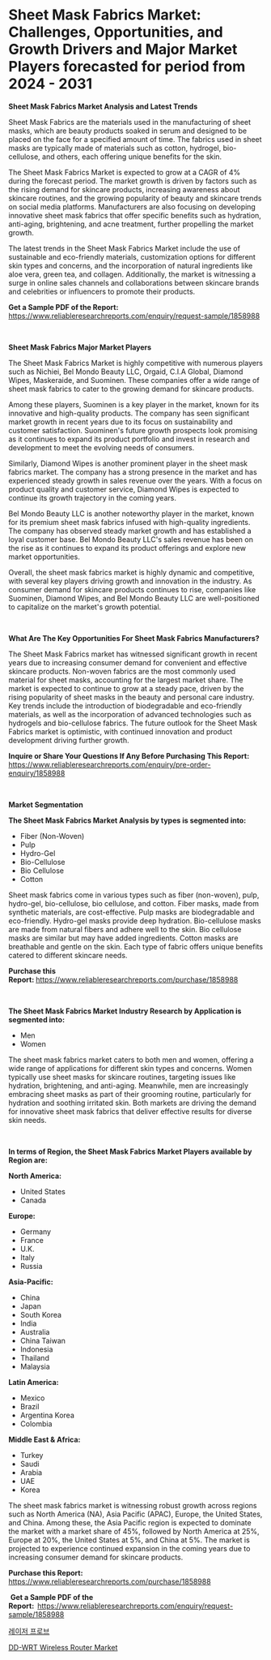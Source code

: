 <p><h1>Sheet Mask Fabrics Market: Challenges, Opportunities, and Growth Drivers and Major Market Players forecasted for period from 2024 - 2031</h1></p><p><strong>Sheet Mask Fabrics Market Analysis and Latest Trends</strong></p>
<p><p>Sheet Mask Fabrics are the materials used in the manufacturing of sheet masks, which are beauty products soaked in serum and designed to be placed on the face for a specified amount of time. The fabrics used in sheet masks are typically made of materials such as cotton, hydrogel, bio-cellulose, and others, each offering unique benefits for the skin.</p><p>The Sheet Mask Fabrics Market is expected to grow at a CAGR of 4% during the forecast period. The market growth is driven by factors such as the rising demand for skincare products, increasing awareness about skincare routines, and the growing popularity of beauty and skincare trends on social media platforms. Manufacturers are also focusing on developing innovative sheet mask fabrics that offer specific benefits such as hydration, anti-aging, brightening, and acne treatment, further propelling the market growth.</p><p>The latest trends in the Sheet Mask Fabrics Market include the use of sustainable and eco-friendly materials, customization options for different skin types and concerns, and the incorporation of natural ingredients like aloe vera, green tea, and collagen. Additionally, the market is witnessing a surge in online sales channels and collaborations between skincare brands and celebrities or influencers to promote their products.</p></p>
<p><strong>Get a Sample PDF of the Report:&nbsp;</strong> <a href="https://www.reliableresearchreports.com/enquiry/request-sample/1858988">https://www.reliableresearchreports.com/enquiry/request-sample/1858988</a></p>
<p>&nbsp;</p>
<p><strong>Sheet Mask Fabrics Major Market Players</strong></p>
<p><p>The Sheet Mask Fabrics Market is highly competitive with numerous players such as Nichiei, Bel Mondo Beauty LLC, Orgaid, C.I.A Global, Diamond Wipes, Maskeraide, and Suominen. These companies offer a wide range of sheet mask fabrics to cater to the growing demand for skincare products.</p><p>Among these players, Suominen is a key player in the market, known for its innovative and high-quality products. The company has seen significant market growth in recent years due to its focus on sustainability and customer satisfaction. Suominen's future growth prospects look promising as it continues to expand its product portfolio and invest in research and development to meet the evolving needs of consumers.</p><p>Similarly, Diamond Wipes is another prominent player in the sheet mask fabrics market. The company has a strong presence in the market and has experienced steady growth in sales revenue over the years. With a focus on product quality and customer service, Diamond Wipes is expected to continue its growth trajectory in the coming years.</p><p>Bel Mondo Beauty LLC is another noteworthy player in the market, known for its premium sheet mask fabrics infused with high-quality ingredients. The company has observed steady market growth and has established a loyal customer base. Bel Mondo Beauty LLC's sales revenue has been on the rise as it continues to expand its product offerings and explore new market opportunities.</p><p>Overall, the sheet mask fabrics market is highly dynamic and competitive, with several key players driving growth and innovation in the industry. As consumer demand for skincare products continues to rise, companies like Suominen, Diamond Wipes, and Bel Mondo Beauty LLC are well-positioned to capitalize on the market's growth potential.</p></p>
<p>&nbsp;</p>
<p><strong>What Are The Key Opportunities For Sheet Mask Fabrics Manufacturers?</strong></p>
<p><p>The Sheet Mask Fabrics market has witnessed significant growth in recent years due to increasing consumer demand for convenient and effective skincare products. Non-woven fabrics are the most commonly used material for sheet masks, accounting for the largest market share. The market is expected to continue to grow at a steady pace, driven by the rising popularity of sheet masks in the beauty and personal care industry. Key trends include the introduction of biodegradable and eco-friendly materials, as well as the incorporation of advanced technologies such as hydrogels and bio-cellulose fabrics. The future outlook for the Sheet Mask Fabrics market is optimistic, with continued innovation and product development driving further growth.</p></p>
<p><strong>Inquire or Share Your Questions If Any Before Purchasing This Report:</strong> <a href="https://www.reliableresearchreports.com/enquiry/pre-order-enquiry/1858988">https://www.reliableresearchreports.com/enquiry/pre-order-enquiry/1858988</a></p>
<p>&nbsp;</p>
<p><strong>Market Segmentation</strong></p>
<p><strong>The Sheet Mask Fabrics Market Analysis by types is segmented into:</strong></p>
<p><ul><li>Fiber (Non-Woven)</li><li>Pulp</li><li>Hydro-Gel</li><li>Bio-Cellulose</li><li>Bio Cellulose</li><li>Cotton</li></ul></p>
<p><p>Sheet mask fabrics come in various types such as fiber (non-woven), pulp, hydro-gel, bio-cellulose, bio cellulose, and cotton. Fiber masks, made from synthetic materials, are cost-effective. Pulp masks are biodegradable and eco-friendly. Hydro-gel masks provide deep hydration. Bio-cellulose masks are made from natural fibers and adhere well to the skin. Bio cellulose masks are similar but may have added ingredients. Cotton masks are breathable and gentle on the skin. Each type of fabric offers unique benefits catered to different skincare needs.</p></p>
<p><strong>Purchase this Report:&nbsp;</strong><a href="https://www.reliableresearchreports.com/purchase/1858988">https://www.reliableresearchreports.com/purchase/1858988</a></p>
<p>&nbsp;</p>
<p><strong>The Sheet Mask Fabrics Market Industry Research by Application is segmented into:</strong></p>
<p><ul><li>Men</li><li>Women</li></ul></p>
<p><p>The sheet mask fabrics market caters to both men and women, offering a wide range of applications for different skin types and concerns. Women typically use sheet masks for skincare routines, targeting issues like hydration, brightening, and anti-aging. Meanwhile, men are increasingly embracing sheet masks as part of their grooming routine, particularly for hydration and soothing irritated skin. Both markets are driving the demand for innovative sheet mask fabrics that deliver effective results for diverse skin needs.</p></p>
<p>&nbsp;</p>
<p><strong>In terms of Region, the Sheet Mask Fabrics Market Players available by Region are:</strong></p>
<p>
    <p> <strong> North America: </strong>
        <ul>
            <li>United States</li>
            <li>Canada</li>
        </ul>
        </p> 
    <p> <strong> Europe: </strong>
        <ul>
            <li>Germany</li>
            <li>France</li>
            <li>U.K.</li>
            <li>Italy</li>
            <li>Russia</li>
        </ul>
        </p> 
    <p> <strong> Asia-Pacific: </strong>
        <ul>
            <li>China</li>
            <li>Japan</li>
            <li>South Korea</li>
            <li>India</li>
            <li>Australia</li>
            <li>China Taiwan</li>
            <li>Indonesia</li>
            <li>Thailand</li>
            <li>Malaysia</li>
        </ul>
        </p> 
    <p> <strong> Latin America: </strong>
        <ul>
            <li>Mexico</li>
            <li>Brazil</li>
            <li>Argentina Korea</li>
            <li>Colombia</li>
        </ul>
        </p> 
    <p> <strong> Middle East & Africa: </strong>
        <ul>
            <li>Turkey</li>
            <li>Saudi</li>
            <li>Arabia</li>
            <li>UAE</li>
            <li>Korea</li>
        </ul>
    </p>
    </p>
<p><p>The sheet mask fabrics market is witnessing robust growth across regions such as North America (NA), Asia Pacific (APAC), Europe, the United States, and China. Among these, the Asia Pacific region is expected to dominate the market with a market share of 45%, followed by North America at 25%, Europe at 20%, the United States at 5%, and China at 5%. The market is projected to experience continued expansion in the coming years due to increasing consumer demand for skincare products.</p></p>
<p><strong>Purchase this Report: </strong><a href="https://www.reliableresearchreports.com/purchase/1858988">https://www.reliableresearchreports.com/purchase/1858988</a></p>
<p>&nbsp;<strong>Get a Sample PDF of the Report:&nbsp;&nbsp;</strong><a href="https://www.reliableresearchreports.com/enquiry/request-sample/1858988">https://www.reliableresearchreports.com/enquiry/request-sample/1858988</a></p>
<p><strong></strong></p>
<p><p><a href="https://github.com/qpfbabw35734906/Market-Research-Report-List-1/blob/main/40263367447.md">레이저 프로브</a></p><p><a href="https://github.com/YashRP12/Market-Research-Report-List-3/blob/main/dd-wrt-wireless-router-market.md">DD-WRT Wireless Router Market</a></p></p>
